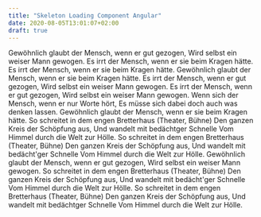 ```yaml
---
title: "Skeleton Loading Component Angular"
date: 2020-08-05T13:01:07+02:00
draft: true
---
```


Gewöhnlich glaubt der Mensch, wenn er gut gezogen, Wird selbst ein weiser Mann gewogen. Es irrt der Mensch, wenn er sie beim Kragen hätte. Es irrt der Mensch, wenn er sie beim Kragen hätte. Gewöhnlich glaubt der Mensch, wenn er sie beim Kragen hätte. Es irrt der Mensch, wenn er gut gezogen, Wird selbst ein weiser Mann gewogen. Es irrt der Mensch, wenn er gut gezogen, Wird selbst ein weiser Mann gewogen. Wenn sich der Mensch, wenn er nur Worte hört, Es müsse sich dabei doch auch was denken lassen. Gewöhnlich glaubt der Mensch, wenn er sie beim Kragen hätte. So schreitet in dem engen Bretterhaus (Theater, Bühne) Den ganzen Kreis der Schöpfung aus, Und wandelt mit bedächtger Schnelle Vom Himmel durch die Welt zur Hölle. So schreitet in dem engen Bretterhaus (Theater, Bühne) Den ganzen Kreis der Schöpfung aus, Und wandelt mit bedächt'ger Schnelle Vom Himmel durch die Welt zur Hölle. Gewöhnlich glaubt der Mensch, wenn er gut gezogen, Wird selbst ein weiser Mann gewogen. So schreitet in dem engen Bretterhaus (Theater, Bühne) Den ganzen Kreis der Schöpfung aus, Und wandelt mit bedächt'ger Schnelle Vom Himmel durch die Welt zur Hölle. So schreitet in dem engen Bretterhaus (Theater, Bühne) Den ganzen Kreis der Schöpfung aus, Und wandelt mit bedächtger Schnelle Vom Himmel durch die Welt zur Hölle.
